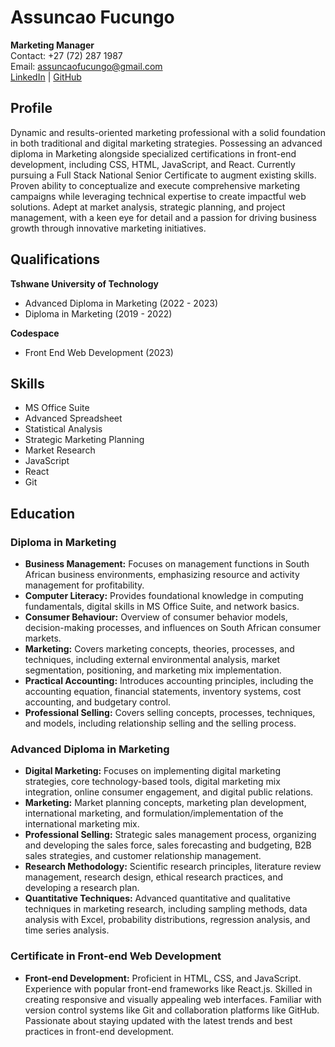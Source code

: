 # Assuncao Fucungo

**Marketing Manager**  
Contact: +27 (72) 287 1987  
Email: [assuncaofucungo@gmail.com](mailto:assuncaofucungo@gmail.com)  
[LinkedIn](https://www.linkedin.com/in/assuncao-fucungo-504622279/) | [GitHub](https://github.com/AssuncaoFucungo)

## Profile
Dynamic and results-oriented marketing professional with a solid foundation in both traditional and digital marketing strategies. Possessing an advanced diploma in Marketing alongside specialized certifications in front-end development, including CSS, HTML, JavaScript, and React. Currently pursuing a Full Stack National Senior Certificate to augment existing skills. Proven ability to conceptualize and execute comprehensive marketing campaigns while leveraging technical expertise to create impactful web solutions. Adept at market analysis, strategic planning, and project management, with a keen eye for detail and a passion for driving business growth through innovative marketing initiatives.

## Qualifications
**Tshwane University of Technology**  
- Advanced Diploma in Marketing (2022 - 2023)  
- Diploma in Marketing (2019 - 2022)  

**Codespace**  
- Front End Web Development (2023)

## Skills
- MS Office Suite
- Advanced Spreadsheet
- Statistical Analysis
- Strategic Marketing Planning
- Market Research
- JavaScript
- React
- Git

## Education

### Diploma in Marketing  
- **Business Management:** Focuses on management functions in South African business environments, emphasizing resource and activity management for profitability.  
- **Computer Literacy:** Provides foundational knowledge in computing fundamentals, digital skills in MS Office Suite, and network basics.  
- **Consumer Behaviour:** Overview of consumer behavior models, decision-making processes, and influences on South African consumer markets.  
- **Marketing:** Covers marketing concepts, theories, processes, and techniques, including external environmental analysis, market segmentation, positioning, and marketing mix implementation.  
- **Practical Accounting:** Introduces accounting principles, including the accounting equation, financial statements, inventory systems, cost accounting, and budgetary control.  
- **Professional Selling:** Covers selling concepts, processes, techniques, and models, including relationship selling and the selling process.  

### Advanced Diploma in Marketing  
- **Digital Marketing:** Focuses on implementing digital marketing strategies, core technology-based tools, digital marketing mix integration, online consumer engagement, and digital public relations.  
- **Marketing:** Market planning concepts, marketing plan development, international marketing, and formulation/implementation of the international marketing mix.  
- **Professional Selling:** Strategic sales management process, organizing and developing the sales force, sales forecasting and budgeting, B2B sales strategies, and customer relationship management.  
- **Research Methodology:** Scientific research principles, literature review management, research design, ethical research practices, and developing a research plan.  
- **Quantitative Techniques:** Advanced quantitative and qualitative techniques in marketing research, including sampling methods, data analysis with Excel, probability distributions, regression analysis, and time series analysis.

### Certificate in Front-end Web Development  
- **Front-end Development:** Proficient in HTML, CSS, and JavaScript. Experience with popular front-end frameworks like React.js. Skilled in creating responsive and visually appealing web interfaces. Familiar with version control systems like Git and collaboration platforms like GitHub. Passionate about staying updated with the latest trends and best practices in front-end development.
